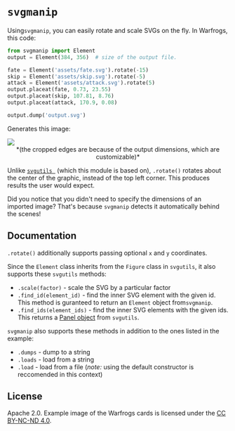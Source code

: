 # `svgmanip`

Using`svgmanip`, you can easily rotate and scale SVGs on the fly. In Warfrogs, this code:

```python
from svgmanip import Element
output = Element(384, 356)  # size of the output file.

fate = Element('assets/fate.svg').rotate(-15)
skip = Element('assets/skip.svg').rotate(-5)
attack = Element('assets/attack.svg').rotate(5)
output.placeat(fate, 0.73, 23.55)
output.placeat(skip, 107.81, 8.76)
output.placeat(attack, 170.9, 0.08)

output.dump('output.svg')
```

Generates this image:

<img src="https://uploads.avertly.co/1b8.svg"/>

<center>*(the cropped edges are because of the output dimensions, which are customizable)*</center>

Unlike [`svgutils `](https://github.com/btel/svg_utils) (which this module is based on), `.rotate()` rotates about the center of the graphic, instead of the top left corner. This produces results the user would expect.

Did you notice that you didn't need to specify the dimensions of an imported image? That's because `svgmanip` detects it automatically behind the scenes!

## Documentation

`.rotate()` additionally supports passing optional `x` and `y` coordinates.

Since the `Element` class inherits from the `Figure` class in `svgutils`, it also supports these `svgutils` methods:

- `.scale(factor)` - scale the SVG by a particular factor
- `.find_id(element_id)` - find the inner SVG element with the given id. This method is guranteed to return an `Element` object from`svgmanip`.
- `.find_ids(element_ids)` - find the inner SVG elements with the given ids. This returns a [Panel object](https://svgutils.readthedocs.io/en/latest/compose.html#svgutils.compose.Panel) from `svgutils`.


`svgmanip` also supports these methods in addition to the ones listed in the example:

- `.dumps` - dump to a string
- `.loads` - load from a string
- `.load` - load from a file (*note:* using the default constructor is reccomended in this context)


## License

Apache 2.0. Example image of the Warfrogs cards is licensed under the [CC BY-NC-ND 4.0](https://creativecommons.org/licenses/by-nc-nd/4.0/legalcode).